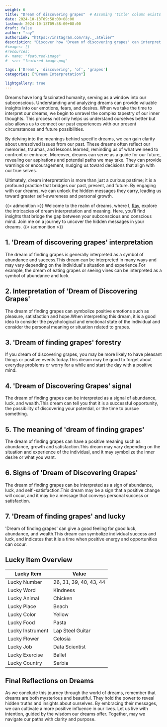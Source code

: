 ```yaml
---
weight: 6
title: "Dream of discovering grapes"  # Assuming 'title' column exists
date: 2024-10-13T09:58:00+08:00
lastmod: 2024-10-13T09:58:00+08:00
draft: false
author: "ray"
authorLink: "https://instagram.com/ray._.atelier"
description: "Discover how 'Dream of discovering grapes' can interpret your future and uncover its significant meanings in your life."
#images: []
#resources:
#- name: "featured-image"
#  src: "featured-image.png"

tags: ['Dream', 'discovering', 'of', 'grapes']
categories: ["Dream Interpretation"]

lightgallery: true
---
```


Dreams have long fascinated humanity, serving as a window into our subconscious. Understanding and analyzing dreams can provide valuable insights into our emotions, fears, and desires. When we take the time to interpret our dreams, we begin to unravel the complex tapestry of our inner thoughts. This process not only helps us understand ourselves better but also allows us to connect our past experiences with our present circumstances and future possibilities.

By delving into the meanings behind specific dreams, we can gain clarity about unresolved issues from our past. These dreams often reflect our memories, traumas, and lessons learned, reminding us of what we need to confront or embrace. Moreover, dreams can serve as a guide for our future, revealing our aspirations and potential paths we may take. They can provide warnings or encouragement, nudging us toward decisions that align with our true selves.

Ultimately, dream interpretation is more than just a curious pastime; it is a profound practice that bridges our past, present, and future. By engaging with our dreams, we can unlock the hidden messages they carry, leading us toward greater self-awareness and personal growth.

{{< admonition >}}
Welcome to the realm of dreams, where I, [Ray](https://instagram.com/ray._.atelier), explore the intricacies of dream interpretation and meaning. Here, you’ll find insights that bridge the gap between your subconscious and conscious mind. Join me on a journey to uncover the hidden messages in your dreams.
{{< /admonition >}}


## 1. 'Dream of discovering grapes' interpretation
The dream of finding grapes is generally interpreted as a symbol of abundance and success.This dream can be interpreted in many ways and may vary depending on the individual's situation and experience.For example, the dream of eating grapes or seeing vines can be interpreted as a symbol of abundance and luck.

## 2. Interpretation of 'Dream of Discovering Grapes'
The dream of finding grapes can symbolize positive emotions such as pleasure, satisfaction and hope.When interpreting this dream, it is a good idea to consider the psychological and emotional state of the individual and consider the personal meaning or situation related to grapes.

## 3. 'Dream of finding grapes' forestry
If you dream of discovering grapes, you may be more likely to have pleasant things or positive events today.This dream may be good to forget about everyday problems or worry for a while and start the day with a positive mind.

## 4. 'Dream of Discovering Grapes' signal
The dream of finding grapes can be interpreted as a signal of abundance, luck, and wealth.This dream can tell you that it is a successful opportunity, the possibility of discovering your potential, or the time to pursue something.

## 5. The meaning of 'dream of finding grapes'
The dream of finding grapes can have a positive meaning such as abundance, growth and satisfaction.This dream may vary depending on the situation and experience of the individual, and it may symbolize the inner desire or what you want.

## 6. Signs of 'Dream of Discovering Grapes'
The dream of finding grapes can be interpreted as a sign of abundance, luck, and self -satisfaction.This dream may be a sign that a positive change will occur, and it may be a message that conveys personal success or satisfaction.

## 7. 'Dream of finding grapes' and lucky
'Dream of finding grapes' can give a good feeling for good luck, abundance, and wealth.This dream can symbolize individual success and luck, and indicates that it is a time when positive energy and opportunities can occur.

## Lucky Item Overview
| Lucky Item          | Value              |
|---------------|--------------------|
| Lucky Number        | 26, 31, 39, 40, 43, 44  |
| Lucky Word          | Kindness |
| Lucky Animal        | Chicken |
| Lucky Place         | Beach     |
| Lucky Color         | Yellow     |
| Lucky Food          | Pasta      |
| Lucky Instrument    | Lap Steel Guitar |
| Lucky Flower        | Celosia    |
| Lucky Job           | Data Scientist       |
| Lucky Exercise      | Ballet  |
| Lucky Country       | Serbia    |


##  Final Reflections on Dreams

As we conclude this journey through the world of dreams, remember that dreams are both mysterious and beautiful. They hold the power to reveal hidden truths and insights about ourselves. By embracing their messages, we can cultivate a more positive influence in our lives. Let us live with intention, guided by the wisdom our dreams offer. Together, may we navigate our paths with clarity and purpose.
